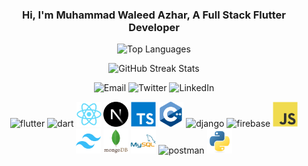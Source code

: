 <h3 align="center">Hi, I'm Muhammad Waleed Azhar, A Full Stack Flutter Developer</h3>


<p align="center">
  <img src="https://github-readme-stats.vercel.app/api/top-langs?username=waleedazhar25&show_icons=true&locale=en&layout=compact&theme=dark" alt="Top Languages">
</p>


<p align="center">
  <img src="https://github-readme-streak-stats.herokuapp.com/?user=waleedazhar25&theme=dark" alt="GitHub Streak Stats">
</p>


<p align="center">
   <a href="mailto:waleedazhar903@gmail.com" style="text-decoration:none">
    <img src="https://img.shields.io/badge/Email-waleedazhar903%40gmail.com-informational?style=flat&logo=gmail&logoColor=white&color=1a1a1a" alt="Email">
  </a>
  <a href="https://twitter.com/waleedazhar25" target="_blank" style="text-decoration:none">
    <img src="https://img.shields.io/badge/Twitter-%40waleedazhar25-00acee?style=flat&logo=twitter&logoColor=white&color=1a1a1a" alt="Twitter">
  </a>
  <a href="https://www.linkedin.com/in/muhammad-waleed-azhar-0bb2b1204/" target="_blank" style="text-decoration:none">
    <img src="https://img.shields.io/badge/LinkedIn-Muhammad%20Waleed%20Azhar-0077b5?style=flat&logo=linkedin&logoColor=white&color=1a1a1a" alt="LinkedIn">
  </a>
</p>

<p align="center">
  <img src="https://www.vectorlogo.zone/logos/flutterio/flutterio-icon.svg" alt="flutter" width="40" height="40"/>
  <img src="https://www.vectorlogo.zone/logos/dartlang/dartlang-icon.svg" alt="dart" width="40" height="40"/>
  <img src="https://raw.githubusercontent.com/devicons/devicon/master/icons/react/react-original.svg" alt="react" width="40" height="40"/>
<img src="https://raw.githubusercontent.com/devicons/devicon/master/icons/nextjs/nextjs-original.svg" alt="nextjs" width="40" height="40" style="background-color: white; color: white;" />



  <img src="https://raw.githubusercontent.com/devicons/devicon/master/icons/typescript/typescript-original.svg" alt="typescript" width="40" height="40"/>

  <img src="https://raw.githubusercontent.com/devicons/devicon/master/icons/cplusplus/cplusplus-original.svg" alt="cplusplus" width="40" height="40"/>
  <img src="https://cdn.worldvectorlogo.com/logos/django.svg" alt="django" width="40" height="40"/>
  <img src="https://www.vectorlogo.zone/logos/firebase/firebase-icon.svg" alt="firebase" width="40" height="40"/>
  <img src="https://raw.githubusercontent.com/devicons/devicon/master/icons/javascript/javascript-original.svg" alt="javascript" width="40" height="40"/>
    <img src="https://raw.githubusercontent.com/devicons/devicon/master/icons/tailwindcss/tailwindcss-original.svg" alt="tailwind" width="40" height="40"/>

  <img src="https://raw.githubusercontent.com/devicons/devicon/master/icons/mongodb/mongodb-original-wordmark.svg" alt="mongodb" width="40" height="40"/>
  <img src="https://raw.githubusercontent.com/devicons/devicon/master/icons/mysql/mysql-original-wordmark.svg" alt="mysql" width="40" height="40"/>
  <img src="https://www.vectorlogo.zone/logos/getpostman/getpostman-icon.svg" alt="postman" width="40" height="40"/>
  <img src="https://raw.githubusercontent.com/devicons/devicon/master/icons/python/python-original.svg" alt="python" width="40" height="40"/>
</p>
